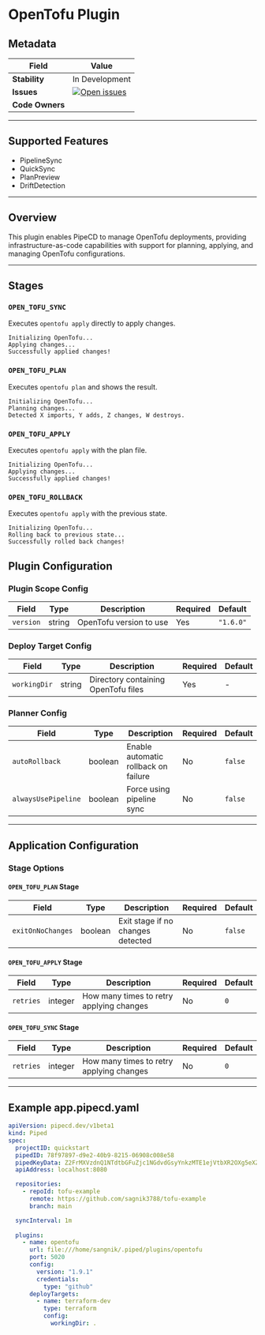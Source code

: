 
# OpenTofu Plugin

## Metadata

| Field         | Value |
|---------------|-------|
| **Stability** | In Development |
| **Issues**    | [![Open issues](https://img.shields.io/github/issues-search/pipe-cd/community-plugins?query=is%3Aissue%20is%3Aopen%20label%3Aplugin%2Fopentofu%20&label=open&color=orange)](https://github.com/pipe-cd/community-plugins/issues?q=is%3Aopen+is%3Aissue+label%3Aplugin%2Fopentofu) |
| **Code Owners** |  |

---

## Supported Features
- PipelineSync  
- QuickSync  
- PlanPreview  
- DriftDetection  

---

## Overview

This plugin enables PipeCD to manage OpenTofu deployments, providing infrastructure-as-code capabilities with support for planning, applying, and managing OpenTofu configurations.

---
## Stages

### `OPEN_TOFU_SYNC`
Executes `opentofu apply` directly to apply changes.
```
Initializing OpenTofu...
Applying changes...
Successfully applied changes!
```

### `OPEN_TOFU_PLAN`
Executes `opentofu plan` and shows the result.
```
Initializing OpenTofu...
Planning changes...
Detected X imports, Y adds, Z changes, W destroys.
```

### `OPEN_TOFU_APPLY`
Executes `opentofu apply` with the plan file.
```
Initializing OpenTofu...
Applying changes...
Successfully applied changes!
```

### `OPEN_TOFU_ROLLBACK`
Executes `opentofu apply` with the previous state.
```
Initializing OpenTofu...
Rolling back to previous state...
Successfully rolled back changes!
```


## Plugin Configuration

### Plugin Scope Config
| Field        | Type   | Description                          | Required | Default     |
|--------------|--------|--------------------------------------|----------|-------------|
| `version`    | string | OpenTofu version to use              | Yes      | `"1.6.0"`   |

### Deploy Target Config
| Field        | Type   | Description                          | Required | Default     |
|--------------|--------|--------------------------------------|----------|-------------|
| `workingDir` | string | Directory containing OpenTofu files  | Yes      | -           |

### Planner Config

| Field              | Type    | Description                                | Required | Default |
|-------------------|---------|--------------------------------------------|----------|---------|
| `autoRollback`     | boolean | Enable automatic rollback on failure       | No       | `false` |
| `alwaysUsePipeline`| boolean | Force using pipeline sync                  | No       | `false` |

---

## Application Configuration

### Stage Options

#### `OPEN_TOFU_PLAN` Stage

| Field             | Type    | Description                        | Required | Default |
|------------------|---------|------------------------------------|----------|---------|
| `exitOnNoChanges`| boolean | Exit stage if no changes detected  | No       | `false` |

#### `OPEN_TOFU_APPLY` Stage

| Field     | Type    | Description                             | Required | Default |
|-----------|---------|-----------------------------------------|----------|---------|
| `retries` | integer | How many times to retry applying changes| No       | `0`     |

#### `OPEN_TOFU_SYNC` Stage

| Field     | Type    | Description                             | Required | Default |
|-----------|---------|-----------------------------------------|----------|---------|
| `retries` | integer | How many times to retry applying changes| No       | `0`     |

---

## Example app.pipecd.yaml

```yaml
apiVersion: pipecd.dev/v1beta1
kind: Piped
spec:
  projectID: quickstart
  pipedID: 78f97897-d9e2-40b9-8215-06908c008e58
  pipedKeyData: Z2FrMXVzdnQ1NTdtbGFuZjc1NGdvdGsyYnkzMTE1ejVtbXR2OXg5eXZpbTVoY3NiNjU=
  apiAddress: localhost:8080

  repositories:
    - repoId: tofu-example
      remote: https://github.com/sagnik3788/tofu-example
      branch: main

  syncInterval: 1m
  
  plugins:
    - name: opentofu
      url: file:///home/sangnik/.piped/plugins/opentofu
      port: 5020
      config:
        version: "1.9.1"
        credentials:
          type: "github"
      deployTargets:
        - name: terraform-dev
          type: terraform
          config:
            workingDir: .
```

